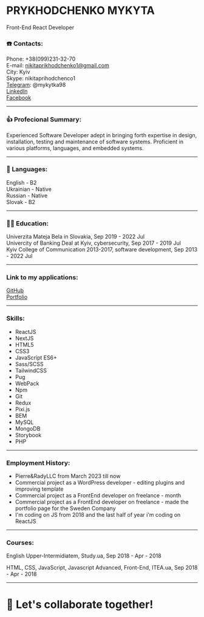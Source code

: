 # PRYKHODCHENKO MYKYTA  
Front-End React Developer  
  
### ☎️ Contacts:  
  
Phone:     +38(099)231-32-70  
E-mail:    nikitaprikhodchenko1@gmail.com  
City:      Kyiv  
Skype:     nikitaprihodchenco1  
[Telegram](https://t.me/mykytka98): @mykytka98  
[LinkedIn](https://www.linkedin.com/in/mykytaprykhodchenko)  
[Facebook](https://facebook.com/mykyta.prykhodchenko)  

* * *   

### 👍 Profecional Summary:  
  
Experienced Software Developer adept in bringing forth expertise in design, installation, testing and maintenance of software systems.
Proficient in various platforms, languages, and embedded systems.  

* * *  

### 👅 Languages:  
  
English - B2  
Ukrainian - Native  
Russian - Native  
Slovak - B2  

* * *   

### 👨‍🎓 Education:  
  
Univerzita Mateja Bela in Slovakia, Sep 2019 - 2022 Jul  
Univercity of Banking Deal at Kyiv, cybersecurity,  Sep 2017 - 2019 Jul  
Kyiv College of Communication 2013-2017, software development, Sep 2013 - 2022 Jul  

* * *   

### Link to my applications:  
  
[GitHub](https://github.com/prykhodchenkomykyta)  
[Portfolio](https://prykhodchenkomykyta.github.io/portfolio)  

* * *   

### Skills:  
  
* ReactJS  
* NextJS  
* HTML5  
* CSS3  
* JavaScript ES6+  
* Sass/SCSS  
* TailwindCSS  
* Pug  
* WebPack  
* Npm  
* Git  
* Redux  
* Pixi.js  
* BEM  
* MySQL  
* MongoDB
* Storybook
* PHP  

* * *   

### Employment History:  
  
* Pierre&RadyLLC from March 2023 till now
* Commercial project as a WordPress developer - editing plugins and improving template  
* Commercial project as a FrontEnd developer on freelance - month  
* Commercial project as a FrontEnd developer on freelance - made the portfolio page for the Sweden Company  
* I'm coding on JS from 2018 and the last half of year i'm coding on ReactJS  

* * *   

### Courses:  
  
English Upper-Intermidiatem, Study.ua, Sep 2018 - Apr - 2018

HTML, CSS, JavaScript, Javascript Advanced, Front-End, ITEA.ua, Sep 2018 - Apr - 2018
* * *   

# 🤝 Let's collaborate together!
